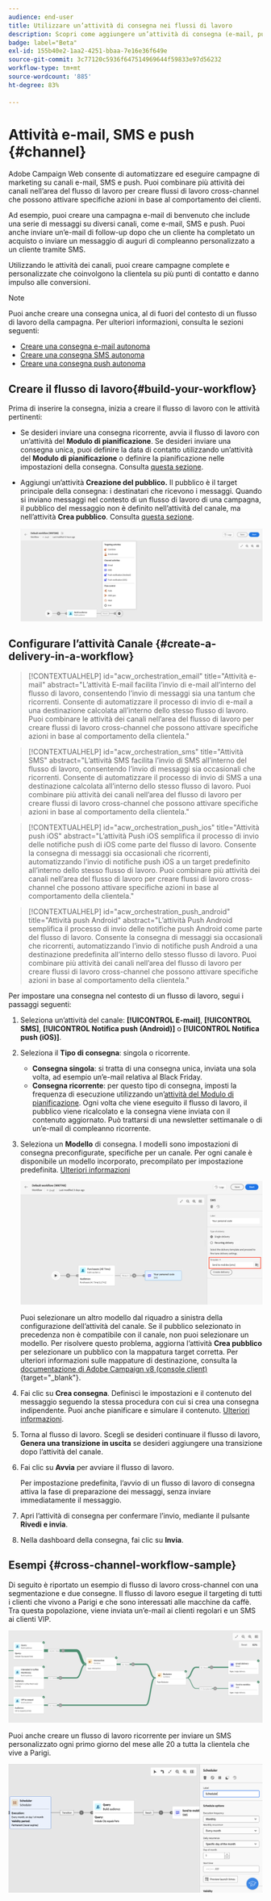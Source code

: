 ```yaml
---
audience: end-user
title: Utilizzare un’attività di consegna nei flussi di lavoro
description: Scopri come aggiungere un’attività di consegna (e-mail, push, SMS) nei flussi di lavoro
badge: label="Beta"
exl-id: 155b40e2-1aa2-4251-bbaa-7e16e36f649e
source-git-commit: 3c77120c5936f647514969644f59833e97d56232
workflow-type: tm+mt
source-wordcount: '885'
ht-degree: 83%

---
```


# Attività e-mail, SMS e push {#channel}

Adobe Campaign Web consente di automatizzare ed eseguire campagne di marketing su canali e-mail, SMS e push. Puoi combinare più attività dei canali nell’area del flusso di lavoro per creare flussi di lavoro cross-channel che possono attivare specifiche azioni in base al comportamento dei clienti.

Ad esempio, puoi creare una campagna e-mail di benvenuto che include una serie di messaggi su diversi canali, come e-mail, SMS e push. Puoi anche inviare un’e-mail di follow-up dopo che un cliente ha completato un acquisto o inviare un messaggio di auguri di compleanno personalizzato a un cliente tramite SMS.

Utilizzando le attività dei canali, puoi creare campagne complete e personalizzate che coinvolgono la clientela su più punti di contatto e danno impulso alle conversioni.

>[!NOTE]
>
>Puoi anche creare una consegna unica, al di fuori del contesto di un flusso di lavoro della campagna. Per ulteriori informazioni, consulta le sezioni seguenti:
>* [Creare una consegna e-mail autonoma](../../email/create-email.md)
>* [Creare una consegna SMS autonoma](../../sms/create-sms.md)
>* [Creare una consegna push autonoma](../../push/create-push.md)

## Creare il flusso di lavoro{#build-your-workflow}

Prima di inserire la consegna, inizia a creare il flusso di lavoro con le attività pertinenti:

* Se desideri inviare una consegna ricorrente, avvia il flusso di lavoro con un’attività del **Modulo di pianificazione**. Se desideri inviare una consegna unica, puoi definire la data di contatto utilizzando un’attività del **Modulo di pianificazione** o definire la pianificazione nelle impostazioni della consegna. Consulta [questa sezione](scheduler.md).

* Aggiungi un’attività **Creazione del pubblico.** Il pubblico è il target principale della consegna: i destinatari che ricevono i messaggi. Quando si inviano messaggi nel contesto di un flusso di lavoro di una campagna, il pubblico del messaggio non è definito nell’attività del canale, ma nell’attività **Crea pubblico**. Consulta [questa sezione](build-audience.md).

  ![](../../msg/assets/add-delivery-in-wf.png)

## Configurare l’attività Canale {#create-a-delivery-in-a-workflow}


>[!CONTEXTUALHELP]
>id="acw_orchestration_email"
>title="Attività e-mail"
>abstract="L’attività E-mail facilita l’invio di e-mail all’interno del flusso di lavoro, consentendo l’invio di messaggi sia una tantum che ricorrenti. Consente di automatizzare il processo di invio di e-mail a una destinazione calcolata all’interno dello stesso flusso di lavoro. Puoi combinare le attività dei canali nell’area del flusso di lavoro per creare flussi di lavoro cross-channel che possono attivare specifiche azioni in base al comportamento della clientela."


>[!CONTEXTUALHELP]
>id="acw_orchestration_sms"
>title="Attività SMS"
>abstract="L’attività SMS facilita l’invio di SMS all’interno del flusso di lavoro, consentendo l’invio di messaggi sia occasionali che ricorrenti. Consente di automatizzare il processo di invio di SMS a una destinazione calcolata all’interno dello stesso flusso di lavoro. Puoi combinare più attività dei canali nell’area del flusso di lavoro per creare flussi di lavoro cross-channel che possono attivare specifiche azioni in base al comportamento della clientela."


>[!CONTEXTUALHELP]
>id="acw_orchestration_push_ios"
>title="Attività push iOS"
>abstract="L’attività Push iOS semplifica il processo di invio delle notifiche push di iOS come parte del flusso di lavoro. Consente la consegna di messaggi sia occasionali che ricorrenti, automatizzando l’invio di notifiche push iOS a un target predefinito all’interno dello stesso flusso di lavoro. Puoi combinare più attività dei canali nell’area del flusso di lavoro per creare flussi di lavoro cross-channel che possono attivare specifiche azioni in base al comportamento della clientela."


>[!CONTEXTUALHELP]
>id="acw_orchestration_push_android"
>title="Attività push Android"
>abstract="L’attività Push Android semplifica il processo di invio delle notifiche push Android come parte del flusso di lavoro. Consente la consegna di messaggi sia occasionali che ricorrenti, automatizzando l’invio di notifiche push Android a una destinazione predefinita all’interno dello stesso flusso di lavoro. Puoi combinare più attività dei canali nell’area del flusso di lavoro per creare flussi di lavoro cross-channel che possono attivare specifiche azioni in base al comportamento della clientela."

Per impostare una consegna nel contesto di un flusso di lavoro, segui i passaggi seguenti:

1. Seleziona un’attività del canale: **[!UICONTROL E-mail]**, **[!UICONTROL SMS]**, **[!UICONTROL Notifica push (Android)]** o **[!UICONTROL Notifica push (iOS)]**.

1. Seleziona il **Tipo di consegna**: singola o ricorrente.

   * **Consegna singola**: si tratta di una consegna unica, inviata una sola volta, ad esempio un’e-mail relativa al Black Friday.
   * **Consegna ricorrente**: per questo tipo di consegna, imposti la frequenza di esecuzione utilizzando un’[attività del Modulo di pianificazione](scheduler.md). Ogni volta che viene eseguito il flusso di lavoro, il pubblico viene ricalcolato e la consegna viene inviata con il contenuto aggiornato. Può trattarsi di una newsletter settimanale o di un’e-mail di compleanno ricorrente.

1. Seleziona un **Modello** di consegna. I modelli sono impostazioni di consegna preconfigurate, specifiche per un canale. Per ogni canale è disponibile un modello incorporato, precompilato per impostazione predefinita. [Ulteriori informazioni](../../msg/delivery-template.md)

   ![](../assets/delivery-activity-in-wf.png)

   Puoi selezionare un altro modello dal riquadro a sinistra della configurazione dell’attività del canale. Se il pubblico selezionato in precedenza non è compatibile con il canale, non puoi selezionare un modello. Per risolvere questo problema, aggiorna l’attività **Crea pubblico** per selezionare un pubblico con la mappatura target corretta. Per ulteriori informazioni sulle mappature di destinazione, consulta la [documentazione di Adobe Campaign v8 (console client)](https://experienceleague.adobe.com/docs/campaign/campaign-v8/audience/add-profiles/target-mappings.html?lang=it){target="_blank"}.

1. Fai clic su **Crea consegna**. Definisci le impostazioni e il contenuto del messaggio seguendo la stessa procedura con cui si crea una consegna indipendente. Puoi anche pianificare e simulare il contenuto. [Ulteriori informazioni](../../msg/gs-messages.md).

1. Torna al flusso di lavoro. Scegli se desideri continuare il flusso di lavoro, **Genera una transizione in uscita** se desideri aggiungere una transizione dopo l’attività del canale.

1. Fai clic su **Avvia** per avviare il flusso di lavoro.

   Per impostazione predefinita, l’avvio di un flusso di lavoro di consegna attiva la fase di preparazione dei messaggi, senza inviare immediatamente il messaggio.

1. Apri l’attività di consegna per confermare l’invio, mediante il pulsante **Rivedi e invia**.

1. Nella dashboard della consegna, fai clic su **Invia**.

## Esempi {#cross-channel-workflow-sample}

Di seguito è riportato un esempio di flusso di lavoro cross-channel con una segmentazione e due consegne. Il flusso di lavoro esegue il targeting di tutti i clienti che vivono a Parigi e che sono interessati alle macchine da caffè. Tra questa popolazione, viene inviata un’e-mail ai clienti regolari e un SMS ai clienti VIP.

![](../assets/workflow-channel-example.png)

<!--
description, which use case you can perform (common other activities that you can link before of after the activity)

how to add and configure the activity

example of a configured activity within a workflow
The Email delivery activity allows you to configure the sending an email in a workflow. 

-->

Puoi anche creare un flusso di lavoro ricorrente per inviare un SMS personalizzato ogni primo giorno del mese alle 20 a tutta la clientela che vive a Parigi.

![](../assets/workflow-channel-example2.png)

<!-- Scheduled emails available?

This can be a single send email and sent just once, or it can be a recurring email.
* Single send emails are standard emails, sent once.
* Recurring emails allow you to send the same email multiple times to different targets over a defined period. You can aggregate the deliveries per period in order to get reports that correspond to your needs.

When linked to a scheduler, you can define recurring emails.
Email recipients are defined upstream of the activity in the same workflow, via an Audience targeting activity.

-->


<!--The message preparation is triggered according to the workflow execution parameters. From the message dashboard, you can select whether to request or not a manual confirmation to send the message (required by default). You can start the workflow manually or place a scheduler activity in the workflow to automate execution.-->
